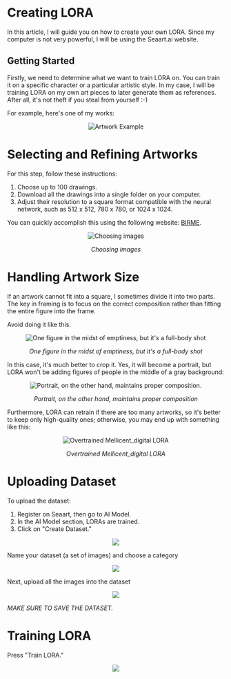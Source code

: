# Creating LORA

In this article, I will guide you on how to create your own LORA. Since my computer is not very powerful, I will be using the Seaart.ai website.

## Getting Started

Firstly, we need to determine what we want to train LORA on. You can train it on a specific character or a particular artistic style. In my case, I will be training LORA on my own art pieces to later generate them as references. After all, it's not theft if you steal from yourself :-)

For example, here's one of my works:


<p align="center">
  <img src="https://i.ibb.co/3mTxWGw/78-LLFZs5-Ec-I.jpg" alt="Artwork Example">
</p>


# Selecting and Refining Artworks

For this step, follow these instructions:

1. Choose up to 100 drawings.
2. Download all the drawings into a single folder on your computer.
3. Adjust their resolution to a square format compatible with the neural network, such as 512 x 512, 780 x 780, or 1024 x 1024.
   
You can quickly accomplish this using the following website: [BIRME](https://www.birme.net/).

<p align="center">
  <img src="https://i.ibb.co/XkHHT4S/BTGDA2y-UWIU.jpg" alt="Choosing images">
</p>
<p align="center"><i>Choosing images</i></p>



# Handling Artwork Size

If an artwork cannot fit into a square, I sometimes divide it into two parts. The key in framing is to focus on the correct composition rather than fitting the entire figure into the frame.

Avoid doing it like this:

<p align="center">
  <img src="https://i.ibb.co/BGpS6vt/4o-Vsid0-Jm-E.jpg" alt="One figure in the midst of emptiness, but it's a full-body shot">
</p>
<p align="center"><i>One figure in the midst of emptiness, but it's a full-body shot</i></p>


In this case, it's much better to crop it. Yes, it will become a portrait, but LORA won't be adding figures of people in the middle of a gray background:

<p align="center">
  <img src="https://i.ibb.co/WxtmvRp/dmx-Y9-Gj-DFes.jpg" alt="Portrait, on the other hand, maintains proper composition.">
</p>

<p align="center"><i>Portrait, on the other hand, maintains proper composition</i></p>


Furthermore, LORA can retrain if there are too many artworks, so it's better to keep only high-quality ones; otherwise, you may end up with something like this:

<p align="center">
  <img src="https://i.ibb.co/2tXzdSh/BHFW0qw2-Zy-Q.jpg" alt="Overtrained Mellicent_digital LORA">
</p>

<p align="center"><i>Overtrained Mellicent_digital LORA</i></p>


# Uploading Dataset

To upload the dataset:

1. Register on Seaart, then go to AI Model.
2. In the AI Model section, LORAs are trained.
3. Click on "Create Dataset."

<p align="center">
  <img src="https://i.ibb.co/pvyqTRw/zcy-YD-u-Ubnk.jpg">
</p> 


Name your dataset (a set of images) and choose a category

<p align="center">
  <img src="https://i.ibb.co/gmTKLg4/5e-Azo85-TF3-U.jpg">
</p> 


Next, upload all the images into the dataset

<p align="center">
  <img src="https://i.ibb.co/wh9NMKD/zv-K-Xi-XXv-VI.jpg">
</p> 


*MAKE SURE TO SAVE THE DATASET.*


# Training LORA

Press "Train LORA."

<p align="center">
  <img src="https://i.ibb.co/jZqYmnk/5ke-N-w-Rs8-Ek.jpg">
</p> 


